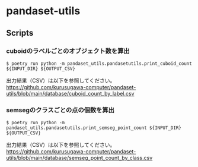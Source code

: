 # pandaset-utils

## Scripts

### cuboidのラベルごとのオブジェクト数を算出

```
$ poetry run python -m pandaset_utils.pandasetutils.print_cuboid_count ${INPUT_DIR} ${OUTPUT_CSV}
```

出力結果（CSV）は以下を参照してください。
https://github.com/kurusugawa-computer/pandaset-utils/blob/main/database/cuboid_count_by_label.csv

### semsegのクラスごとの点の個数を算出

```
$ poetry run python -m pandaset_utils.pandasetutils.print_semseg_point_count ${INPUT_DIR} ${OUTPUT_CSV}
```

出力結果（CSV）は以下を参照してください。
https://github.com/kurusugawa-computer/pandaset-utils/blob/main/database/semseg_point_count_by_class.csv
